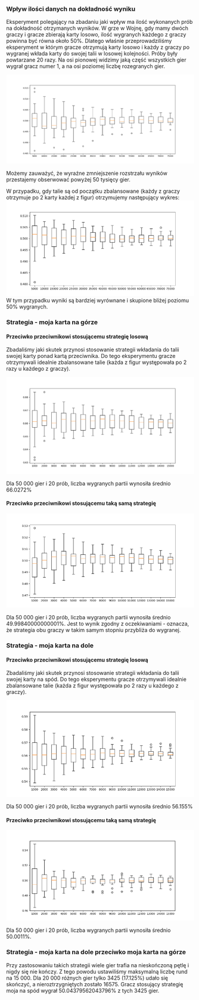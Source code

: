 ### Wpływ ilości danych na dokładność wyniku

Eksperyment polegający na zbadaniu jaki wpływ ma ilość wykonanych prób na dokładność otrzymanych wyników.
W grze w Wojnę, gdy mamy dwóch graczy i gracze zbierają karty losowo, ilość wygranych każdego z graczy powinna być równa około 50%.
Dlatego właśnie przeprowadziliśmy eksperyment w którym gracze otrzymują karty losowo i każdy z graczy po wygranej wkłada karty do swojej talii w losowej kolejności. Próby były powtarzane 20 razy.
Na osi pionowej widzimy jaką część wszystkich gier wygrał gracz numer 1, a na osi poziomej liczbę rozegranych gier.

![alt text](results_accuracy.png "Title")

Możemy zauważyć, że wyraźne zmniejszenie rozstrzału wyników przestajemy obserwować powyżej 50 tysięcy gier.

W przypadku, gdy talie są od początku zbalansowane (każdy z graczy otrzymuje po 2 karty każdej z figur) otrzymujemy następujący wykres:
![alt text](results_accuracy_balanced_decks.png "Title")
W tym przypadku wyniki są bardziej wyrównane i skupione bliżej poziomu 50% wygranych.

### Strategia - moja karta na górze

#### Przeciwko przeciwnikowi stosującemu strategię losową

Zbadaliśmy jaki skutek przynosi stosowanie strategii wkładania do talii swojej karty ponad kartą przeciwnika.
Do tego eksperymentu gracze otrzymywali idealnie zbalansowane talie (każda z figur występowała po 2 razy u każdego z graczy).

![alt text](own_first.png "Title")

Dla 50 000 gier i 20 prób, liczba wygranych partii wynosiła średnio 66.0272%

#### Przeciwko przeciwnikowi stosującemu taką samą strategię

![alt text](own_first_vs_own_first.png "Title")

Dla 50 000 gier i 20 prób, liczba wygranych partii wynosiła średnio 49.99840000000001%.
Jest to wynik zgodny z oczekiwaniami - oznacza, że strategia obu graczy w takim samym stopniu przybliża do wygranej.

### Strategia - moja karta na dole

#### Przeciwko przeciwnikowi stosującemu strategię losową

Zbadaliśmy jaki skutek przynosi stosowanie strategii wkładania do talii swojej karty na spód.
Do tego eksperymentu gracze otrzymywali idealnie zbalansowane talie (każda z figur występowała po 2 razy u każdego z graczy).

![alt text](own_last.png "Title")

Dla 50 000 gier i 20 prób, liczba wygranych partii wynosiła średnio 56.155%

#### Przeciwko przeciwnikowi stosującemu taką samą strategię

![alt text](own_last_vs_own_last.png "Title")

Dla 50 000 gier i 20 prób, liczba wygranych partii wynosiła średnio 50.0011%.

### Strategia - moja karta na dole przeciwko moja karta na górze

Przy zastosowaniu takich strategii wiele gier trafia na nieskończoną pętlę i nigdy się nie kończy.
Z tego powodu ustawiliśmy maksymalną liczbę rund na 15 000.
Dla 20 000 różnych gier tylko 3425 (17.125%) udało się skończyć, a nieroztrzygniętych zostało 16575.
Gracz stosujący strategię moja na spód wygrał 50.04379562043796% z tych 3425 gier.
